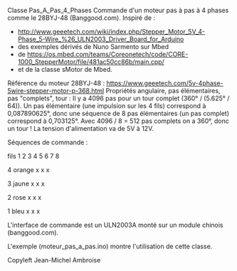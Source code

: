 Classe Pas_A_Pas_4_Phases
Commande d'un moteur pas à pas à 4 phases comme le 28BYJ-48 (Banggood.com).
Inspiré de :
* http://www.geeetech.com/wiki/index.php/Stepper_Motor_5V_4-Phase_5-Wire_%26_ULN2003_Driver_Board_for_Arduino
* des exemples dérivés de Nuno Sarmento sur Mbed
* de https://os.mbed.com/teams/Coreonetech/code/CORE-1000_StepperMotor/file/481ac50cc86b/main.cpp/
* et de la classe sMotor de Mbed.

Référence du moteur 28BYJ-48 : https://www.geeetech.com/5v-4phase-5wire-stepper-motor-p-368.html
Propriétés angulaire, pas élémentaires, pas "complets", tour :
Il y a 4096 pas pour un tour complet (360° / (5.625° / 64)). Un pas élémentaire (une impulsion sur les 4 fils)
correspond à 0,087890625°, donc une séquence de 8 pas élémentaires (un pas complet) correspond à 0,703125°.
Avec 4096 / 8 = 512 pas complets on a 360°, donc un tour !
La tension d'alimentation va de 5V à 12V.

Séquences de commande :

fils		  1	2	3	4	5	6	7	8

4 orange	x	x						x

3 jaune		x	x	x

2 rose					x	x	x

1 bleu							x	x	x


L'interface de commande est un ULN2003A monté sur un module chinois (banggood.com).

L'exemple (moteur_pas_a_pas.ino) montre l'utilisation de cette classe.

Copyleft Jean-Michel Ambroise
